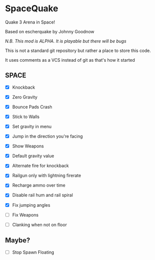 SpaceQuake
==========



Quake 3 Arena in Space!

Based on escherquake by Johnny Goodnow

*N.B. This mod is ALPHA. It is playable but there will be bugs*

This is not a standard git repository but rather a place to store this code.

It uses comments as a VCS instead of git as that's how it started

SPACE
-----

- [x] Knockback
 
- [x] Zero Gravity
 
- [x] Bounce Pads Crash
 
- [x] Stick to Walls
 
- [x] Set gravity in menu
- [x] Jump in the direction you're facing
- [x] Show Weapons
- [x] Default gravity value
- [x] Alternate fire for knockback
- [x] Railgun only with lightning firerate
- [x] Recharge ammo over time
- [x] Disable rail hum and rail spiral
- [x] Fix jumping angles
- [ ] Fix Weapons
- [ ] Clanking when not on floor

Maybe?
-----
- [ ] Stop Spawn Floating
